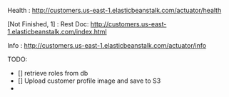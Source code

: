 Health : http://customers.us-east-1.elasticbeanstalk.com/actuator/health

[Not Finished, 1] : Rest Doc: http://customers.us-east-1.elasticbeanstalk.com/index.html


Info : http://customers.us-east-1.elasticbeanstalk.com/actuator/info


TODO:
- [] retrieve roles from db
- [] Upload customer profile image and save to S3
- 